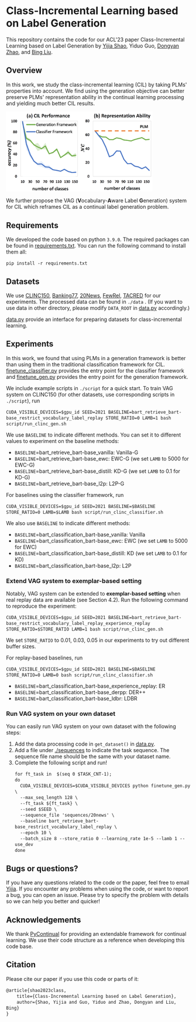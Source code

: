 # Class-Incremental Learning based on Label Generation

This repository contains the code for our ACL'23 paper Class-Incremental Learning based on Label Generation
by [Yijia Shao](https://shaoyijia.github.io/), Yiduo Guo, [Dongyan Zhao](https://www.wict.pku.edu.cn/zhaodongyan/en/),
and [Bing Liu](https://www.cs.uic.edu/~liub/).

## Overview

In this work, we study the class-incremental learning (CIL) by taking PLMs' properties into account. We find using the
generation objective can better preserve PLMs' representation ability in the continual learning processing and yielding
much better CIL results.

<img src="figure/framework_compare.png" alt="model" width="400" />

We further propose the VAG (**V**ocabulary-**A**ware Label
**G**eneration) system for CIL which reframes CIL as a continual label generation problem.

## Requirements

We developed the code based on python `3.9.0`. The required packages can be found
in [requirements.txt](requirements.txt). You can run the following command to install them all:

```shell
pip install -r requirements.txt
```

## Datasets

We use [CLINC150](https://github.com/clinc/oos-eval), [Banking77](https://github.com/PolyAI-LDN/task-specific-datasets),
[20News](https://huggingface.co/datasets/newsgroup), [FewRel](https://github.com/thunlp/FewRel),
[TACRED](https://catalog.ldc.upenn.edu/LDC2018T24) for our experiments. The processed data can be found in `./data`
. (If you want to use data in other directory, please modify `DATA_ROOT` in [data.py](data.py)
accordingly.)

[data.py](data.py) provide an interface for preparing datasets for class-incremental learning.

## Experiments

In this work, we found that using PLMs in a generation framework is better than using them in the traditional
classification framework for CIL. [finetune_classifier.py](finetune_classifier.py) provides the entry point for the
classifier framework and [finetune_gen.py](finetune_gen.py) provides the entry point for the generation framework.

We include example scripts in `./script` for a quick start. To train VAG system on CLINC150 (for other datasets, use
corresponding scripts in `./script`), run

```shell
CUDA_VISIBLE_DEVICES=$gpu_id SEED=2021 BASELINE=bart_retrieve_bart-base_restrict_vocabulary_label_replay STORE_RATIO=0 LAMB=1 bash script/run_clinc_gen.sh
```

We use `BASELINE` to indicate different methods. You can set it to different values to experiment on the baseline
methods:

- `BASELINE`=bart_retrieve_bart-base_vanilla: Vanilla-G
- `BASELINE`=bart_retrieve_bart-base_ewc: EWC-G (we set `LAMB` to 5000 for EWC-G)
- `BASELINE`=bart_retrieve_bart-base_distill: KD-G (we set `LAMB` to 0.1 for KD-G)
- `BASELINE`=bart_retrieve_bart-base_l2p: L2P-G

For baselines using the classifier framework, run

```shell
CUDA_VISIBLE_DEVICES=$gpu_id SEED=2021 BASELINE=$BASELINE STORE_RATIO=0 LAMB=$LAMB bash script/run_clinc_classifier.sh
```

We also use `BASELINE` to indicate different methods:

- `BASELINE`=bart_classification_bart-base_vanilla: Vanilla
- `BASELINE`=bart_classification_bart-base_ewc: EWC (we set `LAMB` to 5000 for EWC)
- `BASELINE`=bart_classification_bart-base_distill: KD (we set `LAMB` to 0.1 for KD)
- `BASELINE`=bart_classification_bart-base_l2p: L2P

### Extend VAG system to exemplar-based setting

Notably, VAG system can be extended to **exemplar-based setting** when real replay data are available (see Section 4.2).
Run the following command to reproduce the experiment:

```shell
CUDA_VISIBLE_DEVICES=$gpu_id SEED=2021 BASELINE=bart_retrieve_bart-base_restrict_vocabulary_label_replay_experience_replay STORE_RATIO=$STORE_RATIO LAMB=1 bash script/run_clinc_gen.sh
```

We set `STORE_RATIO` to 0.01, 0.03, 0.05 in our experiments to try out different buffer sizes.

For replay-based baselines, run

```shell
CUDA_VISIBLE_DEVICES=$gpu_id SEED=2021 BASELINE=$BASELINE STORE_RATIO=0 LAMB=0 bash script/run_clinc_classifier.sh
```

- `BASELINE`=bart_classification_bart-base_experience_replay: ER
- `BASELINE`=bart_classification_bart-base_derpp: DER++
- `BASELINE`=bart_classification_bart-base_ldbr: LDBR

### Run VAG system on your own dataset

You can easily run VAG system on your own dataset with the following steps:

1. Add the data processing code in `get_dataset()` in [data.py](data.py).
2. Add a file under [./sequences](sequences) to indicate the task sequence. The sequence file name should be the same
   with your dataset name.
3. Complete the following script and run!
    ```shell
    for ft_task in  $(seq 0 $TASK_CNT-1);
    do
      CUDA_VISIBLE_DEVICES=$CUDA_VISIBLE_DEVICES python finetune_gen.py \
      --max_seq_length 128 \
      --ft_task ${ft_task} \
      --seed $SEED \
      --sequence_file 'sequences/20news' \
      --baseline bart_retrieve_bart-base_restrict_vocabulary_label_replay \
      --epoch 10 \
      --batch_size 8 --store_ratio 0 --learning_rate 1e-5 --lamb 1 --use_dev
    done
    ```

## Bugs or questions?

If you have any questions related to the code or the paper, feel free to email [Yijia](mailto:shaoyj@pku.edu.cn). If you
encounter any problems when using the code, or want to report a bug, you can open an issue. Please try to specify the
problem with details so we can help you better and quicker!

## Acknowledgements

We thank [PyContinual](https://github.com/ZixuanKe/PyContinual) for providing an extendable framework for continual
learning. We use their code structure as a reference when developing this code base.

## Citation

Please cite our paper if you use this code or parts of it:

```
@article{shao2023class,
    title={Class-Incremental Learning based on Label Generation},
    author={Shao, Yijia and Guo, Yiduo and Zhao, Dongyan and Liu, Bing}
}
```